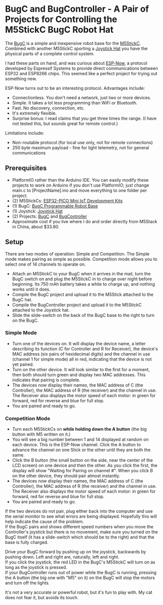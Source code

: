 # BugC and BugController - A Pair of Projects for Controlling the M5StickC BugC Robot Hat

The [BugC](https://m5stack.com/collections/m5-hat/products/bugc-w-o-m5stickc) is a simple and inexpensive robot base for the [M5StickC](https://m5stack.com/collections/m5-hat/products/stick-c). Combined with another M5StickC sporting a [Joystick Hat](https://m5stack.com/collections/m5-hat/products/m5stickc-joystick-hat) you have the physical parts of a complete control system.

I had these parts on hand, and was curious about [ESP-Now](https://docs.espressif.com/projects/esp-idf/en/latest/esp32/api-reference/network/esp_now.html#esp-now), a protocol developed by Espressif Systems to provide direct communications between ESP32 and ESP8266 chips. This seemed like a perfect project for trying out something new.

ESP-Now turns out to be an interesting protocol. Advantages include:

* Connectionless. You don't need a network, just two or more devices.
* Simple. It takes a lot less programming than WiFi or Bluetooth.
* Fast. No discovery, connection, etc.
* It's extremely flexible.
* Surprise bonus: I read claims that you get three times the range. (I have not tested this, but sounds great for remote control.)

Limitations include:

* Non-routable protocol (for local use only, not for remote connections)
* 250 byte maximum payload - fine for light telemetry, not for general communications

## Prerequisites

* PlatformIO rather than the Arduino IDE. You can easily modify these projects to work on Arduino if you don't use PlatformIO; just change main.c to [ProjectName].ino and move everything to one folder per project.
* (2) M5StickCs: [ESP32-PICO Mini IoT Development Kits](https://m5stack.com/collections/m5-hat/products/stick-c)
* (1) BugC: [BugC Programmable Robot Base](https://m5stack.com/collections/m5-hat/products/bugc-w-o-m5stickc)
* (1) Joystick: [Joystick Hat](https://m5stack.com/collections/m5-hat/products/m5stickc-joystick-hat)
* (2) Projects: [BugC](https://github.com/vkichline/BugC) and [BugController](https://github.com/vkichline/BugController)
* Approximate cost if you live where I do and order directly from M5Stack in China, about $33.80.

## Setup

There are two modes of operation: Simple and Competition. The Simple mode makes pairing as simple as possible. Competition mode allows you to select one of 14 channels to operate on.

* Attach an M5StickC to your BugC when it arrives in the mail, turn the BugC switch on and plug the M5StickC in to charge over night before beginning. Its 750 mAh battery takes a while to charge up, and nothing works until it does.
* Compile the BugC project and upload it to the M5Stick attached to the BugC hat.
* Compile the BugController project and upload it to the M5StickC attached to the Joystick hat.
* Slide the slide-switch on the back of the BugC base to the right to turn on the BugC.

### Simple Mode

* Turn one of the devices on. It will display the device name, a letter describing its function (C for Controller and R for Receiver), the device's MAC address (six pairs of hexidecimal digits) and the channel in use (channel 1 for simple mode) all in red, indicating that the device is not yet paired.
* Turn on the other device. It will look similar to the first for a moment, then both should turn green and display two MAC addresses. This indicates that pairing is complete.
* The devices now display their names, the MAC address of C (the Controller), the MAC address of R (the receiver) and the channel in use. The Receiver also displays the motor speed of each motor: in green for forward, red for reverse and blue for full stop.
* You are paired and ready to go.

### Competition Mode

* Turn each M5StickCs on **while holding down the A button** (the big button with M5 written on it.)
* You will see a big number between 1 and 14 displayed at random on each device. This is the ESP-Now channel. Click the A button to advance the channel on one Stick or the other until they are both the same.
* Click the B button (the small button on the side, near the center of the LCD screen) on one device and then the other. As you click the first, the display will show "Waiting for Pairing on channel #". When you click B on the other device, they should pair almost instantly.
* The devices now display their names, the MAC address of C (the Controller), the MAC address of R (the receiver) and the channel in use. The Receiver also displays the motor speed of each motor: in green for forward, red for reverse and blue for full stop.
* You are paired and ready to go.

If the two devices do not pair, plug either back into the computer and use the serial monitor to see what errors are being displayed. Hopefully this will help indicate the cause of the problem.  
If the BugC pairs and shows different speed numbers when you move the Controller's joystick but there is no movement, make sure you turned on the BugC itself (it has a slide-switch which should be to the right) and that the base is fully charged.

Drive your BugC forward by pushing up on the joystick, backwards by pushing down. Left and right are, naturally, left and right.  
If you click the joystick, the red LED in the BugC's M5StickC will turn on as long as the joystick is pressed.  
If your BugController runs out of power while the BugC is running, pressing the A button (the big one with "M5" on it) on the BugC will stop the motors and turn off the lights.  

It's not a very accurate or powerful robot, but it's fun to play with. My cat does not fear it, but avoids its touch.
